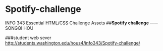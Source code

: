 # Spotify-challenge

INFO 343 Essential HTML/CSS Challenge Assets
##**Spotify challenge**
																	----SONGQI HOU

###student web sever
http://students.washington.edu/hous4/info343/Spotify-challenge/